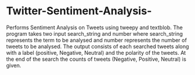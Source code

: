 # Twitter-Sentiment-Analysis-
Performs Sentiment Analysis on Tweets using tweepy and textblob. 
The program takes two input search_string and number where search_string represents the term to be analysed and number represents the number of tweets to be analysed.
The output consists of each searched tweets along with a label (positive, Negative, Neutral) and the polarity of the tweets. 
At the end of the search the counts of tweets (Negative, Positive, Neutral) is given.
